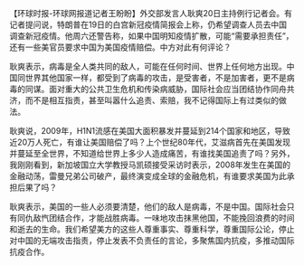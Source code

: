 【环球时报-环球网报道记者王盼盼】外交部发言人耿爽20日主持例行记者会。有记者提问说，特朗普在19日的白宫新冠疫情简报会上称，仍希望调查人员去中国调查新冠疫情。他周六还警告称，如果中国明知疫情扩散，可能“需要承担责任”，还有一些美官员要求中国为美国疫情赔偿。中方对此有何评论？

耿爽表示，病毒是全人类共同的敌人，可能在任何时间、世界上任何地方出现。中国同世界其他国家一样，都受到了病毒的攻击，是受害者，不是加害者，更不是病毒的同谋。面对重大的公共卫生危机和传染病威胁，国际社会应当团结协作同舟共济，而不是相互指责，甚至叫嚣什么追责、索赔，我不记得国际上有过类似的做法。

耿爽说，2009年，H1N1流感在美国大面积暴发并蔓延到214个国家和地区，导致近20万人死亡，有谁让美国赔偿了吗？上个世纪80年代，艾滋病首先在美国发现并蔓延至全世界，不知道给世界上多少人造成痛苦，有谁找美国追责了吗？另外，我刚刚看到，新加坡国立大学教授马凯硕接受采访时表示，2008年发生在美国的金融动荡，雷曼兄弟公司破产，最终演变成全球的金融危机，有谁要求美国为此承担后果了吗？

耿爽表示，美国的一些人必须要清楚，他们的敌人是病毒，不是中国。国际社会只有同仇敌忾团结合作，才能战胜病毒。一味地攻击抹黑他国，不能挽回浪费的时间和逝去的生命。我们希望美方的这些人尊重事实、尊重科学，尊重国际公论，停止对中国的无端攻击指责，停止发表不负责任的言论，多聚焦国内抗疫，多推动国际抗疫合作。